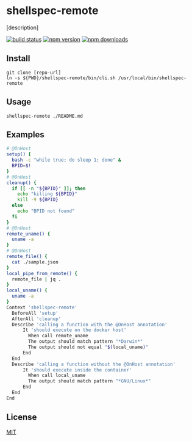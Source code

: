 # shellspec-remote

[description]

[![build status](https://img.shields.io/travis/github1/common/master.svg?style=flat-square)](https://travis-ci.org/github1/common)
[![npm version](https://img.shields.io/npm/v/packages/common.svg?style=flat-square)](https://www.npmjs.com/package/packages/common)
[![npm downloads](https://img.shields.io/npm/dm/packages/common.svg?style=flat-square)](https://www.npmjs.com/package/packages/common)

## Install

```shell
git clone [repo-url]
ln -s ${PWD}/shellspec-remote/bin/cli.sh /usr/local/bin/shellspec-remote
```

## Usage

```
shellspec-remote ./README.md
```

## Examples

```bash
# @OnHost
setup() {
  bash -c "while true; do sleep 1; done" &
  BPID=$!
}
# @OnHost
cleanup() {
  if [[ -n "${BPID}" ]]; then
    echo "killing ${BPID}"
    kill -9 ${BPID}
  else
    echo "BPID not found"
  fi
}
# @OnHost
remote_uname() {
  uname -a
}
# @OnHost
remote_file() {
  cat ./sample.json
}
local_pipe_from_remote() {
  remote_file | jq .
}
local_uname() {
  uname -a
}
Context 'shellspec-remote'
  BeforeAll 'setup'
  AfterAll 'cleanup'
  Describe 'calling a function with the @OnHost annotation'
      It 'should execute on the docker host'
        When call remote_uname
        The output should match pattern "*Darwin*"
        The output should not equal "$(local_uname)"
      End
  End
  Describe 'calling a function without the @OnHost annotation'
      It 'should execute inside the container'
        When call local_uname
        The output should match pattern "*GNU/Linux*"
      End
  End
End
```

## License

[MIT](LICENSE.md)
